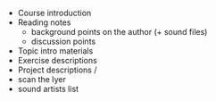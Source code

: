 - Course introduction
- Reading notes
    - background points on the author (+ sound files)
    - discussion points
- Topic intro materials
- Exercise descriptions
- Project descriptions
/
- scan the Iyer
- sound artists list
